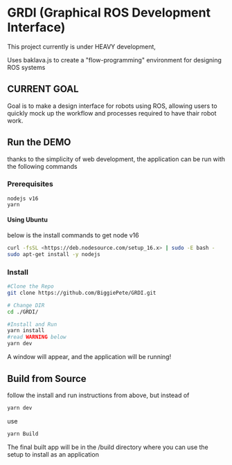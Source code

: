 # GRDI (Graphical ROS Development Interface)

This project currently is under HEAVY development,

Uses baklava.js to create a "flow-programming" environment for designing ROS systems

## CURRENT GOAL

Goal is to make a design interface for robots using ROS, allowing users to quickly mock up the workflow and processes required to have thair robot work.

## Run the DEMO

thanks to the simplicity of web development, the application can be run with the following commands

### Prerequisites

    nodejs v16
    yarn

#### Using Ubuntu

below is the install commands to get node v16

```bash
curl -fsSL <https://deb.nodesource.com/setup_16.x> | sudo -E bash -
sudo apt-get install -y nodejs
```

### Install

```bash
#Clone the Repo
git clone https://github.com/BiggiePete/GRDI.git

# Change DIR
cd ./GRDI/

#Install and Run
yarn install
#read WARNING below
yarn dev
```

A window will appear, and the application will be running!

## Build from Source

follow the install and run instructions from above, but instead of

```bash
yarn dev
```

use

```bash
yarn Build
```

The final built app will be in the /build directory where you can use the setup to install as an application

